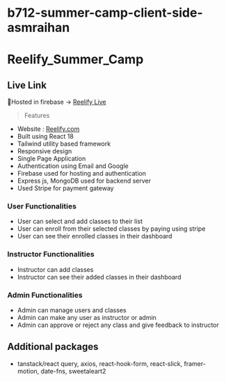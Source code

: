 # b712-summer-camp-client-side-asmraihan
# Reelify_Summer_Camp

## Live Link
🔗Hosted in firebase -> [Reelify Live](https://reelify-camp.web.app)  

>Features
- Website : [Reelify.com](https://reelify-camp.web.app)
- Built using React 18
- Tailwind utility based framework 
- Responsive design
- Single Page Application
- Authentication using Email and Google
- Firebase used for hosting and authentication
- Express js, MongoDB used for backend server
- Used Stripe for payment gateway

### User Functionalities
- User can select and add classes to their list 
- User can enroll from their selected classes by paying using stripe
- User can see their enrolled classes in their dashboard
### Instructor Functionalities
- Instructor can add classes
- Instructor can see their added classes in their dashboard
### Admin Functionalities
- Admin can manage users and classes
- Admin can make any user as instructor or admin
- Admin can approve or reject any class and give feedback to instructor

## Additional packages
- tanstack/react query, axios, react-hook-form, react-slick, framer-motion, date-fns, sweetaleart2